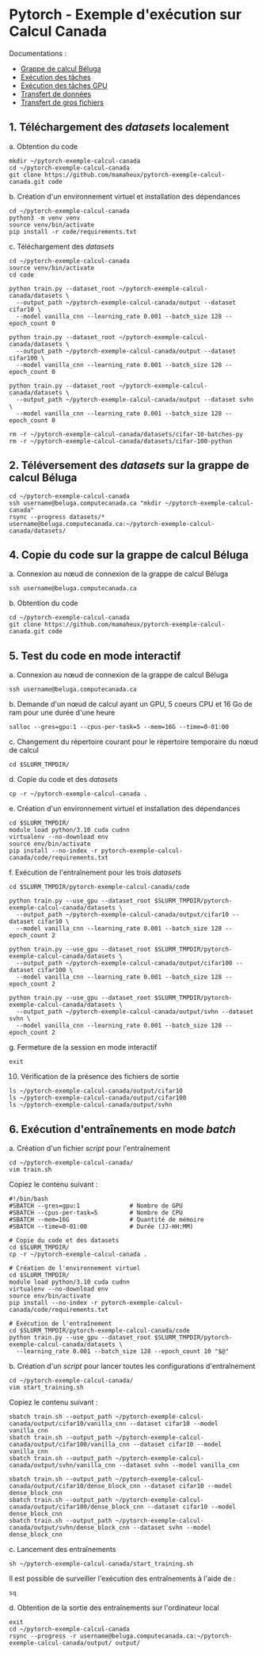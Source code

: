 # Pytorch - Exemple d'exécution sur Calcul Canada
Documentations :
- [Grappe de calcul Béluga](https://docs.alliancecan.ca/wiki/B%c3%a9luga)
- [Exécution des tâches](https://docs.alliancecan.ca/wiki/Running_jobs/fr#T.C3.A2che_GPU_.28avec_processeur_graphique.29)
- [Exécution des tâches GPU](https://docs.alliancecan.ca/wiki/Using_GPUs_with_Slurm/fr)
- [Transfert de données](https://docs.alliancecan.ca/wiki/Transferring_data/fr)
- [Transfert de gros fichiers](https://docs.alliancecan.ca/wiki/Globus/fr)


## 1. Téléchargement des *datasets* localement

a. Obtention du code
```console
mkdir ~/pytorch-exemple-calcul-canada
cd ~/pytorch-exemple-calcul-canada
git clone https://github.com/mamaheux/pytorch-exemple-calcul-canada.git code
```

b. Création d'un environnement virtuel et installation des dépendances
```console
cd ~/pytorch-exemple-calcul-canada
python3 -m venv venv
source venv/bin/activate
pip install -r code/requirements.txt
```

c. Téléchargement des *datasets*
```console
cd ~/pytorch-exemple-calcul-canada
source venv/bin/activate
cd code

python train.py --dataset_root ~/pytorch-exemple-calcul-canada/datasets \
  --output_path ~/pytorch-exemple-calcul-canada/output --dataset cifar10 \
  --model vanilla_cnn --learning_rate 0.001 --batch_size 128 --epoch_count 0

python train.py --dataset_root ~/pytorch-exemple-calcul-canada/datasets \
  --output_path ~/pytorch-exemple-calcul-canada/output --dataset cifar100 \
  --model vanilla_cnn --learning_rate 0.001 --batch_size 128 --epoch_count 0
   
python train.py --dataset_root ~/pytorch-exemple-calcul-canada/datasets \
  --output_path ~/pytorch-exemple-calcul-canada/output --dataset svhn \
  --model vanilla_cnn --learning_rate 0.001 --batch_size 128 --epoch_count 0

rm -r ~/pytorch-exemple-calcul-canada/datasets/cifar-10-batches-py
rm -r ~/pytorch-exemple-calcul-canada/datasets/cifar-100-python
```

## 2. Téléversement des *datasets* sur la grappe de calcul Béluga
```console
cd ~/pytorch-exemple-calcul-canada
ssh username@beluga.computecanada.ca "mkdir ~/pytorch-exemple-calcul-canada"
rsync --progress datasets/* username@beluga.computecanada.ca:~/pytorch-exemple-calcul-canada/datasets/
```

## 4. Copie du code sur la grappe de calcul Béluga
a. Connexion au nœud de connexion de la grappe de calcul Béluga
```console
ssh username@beluga.computecanada.ca
```

b. Obtention du code
```console
cd ~/pytorch-exemple-calcul-canada
git clone https://github.com/mamaheux/pytorch-exemple-calcul-canada.git code
```

## 5. Test du code en mode interactif
a. Connexion au nœud de connexion de la grappe de calcul Béluga
```console
ssh username@beluga.computecanada.ca
```

b. Demande d'un nœud de calcul ayant un GPU, 5 coeurs CPU et 16 Go de ram pour une durée d'une heure
```console
salloc --gres=gpu:1 --cpus-per-task=5 --mem=16G --time=0-01:00
```

c. Changement du répertoire courant pour le répertoire temporaire du nœud de calcul
```console
cd $SLURM_TMPDIR/
```

d. Copie du code et des *datasets*
```console
cp -r ~/pytorch-exemple-calcul-canada .
```

e. Création d'un environnement virtuel et installation des dépendances
```console
cd $SLURM_TMPDIR/
module load python/3.10 cuda cudnn
virtualenv --no-download env
source env/bin/activate
pip install --no-index -r pytorch-exemple-calcul-canada/code/requirements.txt
```

f. Exécution de l'entraînement pour les trois *datasets*
```console
cd $SLURM_TMPDIR/pytorch-exemple-calcul-canada/code

python train.py --use_gpu --dataset_root $SLURM_TMPDIR/pytorch-exemple-calcul-canada/datasets \
  --output_path ~/pytorch-exemple-calcul-canada/output/cifar10 --dataset cifar10 \
  --model vanilla_cnn --learning_rate 0.001 --batch_size 128 --epoch_count 2

python train.py --use_gpu --dataset_root $SLURM_TMPDIR/pytorch-exemple-calcul-canada/datasets \
  --output_path ~/pytorch-exemple-calcul-canada/output/cifar100 --dataset cifar100 \
  --model vanilla_cnn --learning_rate 0.001 --batch_size 128 --epoch_count 2

python train.py --use_gpu --dataset_root $SLURM_TMPDIR/pytorch-exemple-calcul-canada/datasets \
  --output_path ~/pytorch-exemple-calcul-canada/output/svhn --dataset svhn \
  --model vanilla_cnn --learning_rate 0.001 --batch_size 128 --epoch_count 2
```

g. Fermeture de la session en mode interactif
```console
exit
```

10. Vérification de la présence des fichiers de sortie
```console
ls ~/pytorch-exemple-calcul-canada/output/cifar10
ls ~/pytorch-exemple-calcul-canada/output/cifar100
ls ~/pytorch-exemple-calcul-canada/output/svhn
```

## 6. Exécution d'entraînements en mode *batch*
a. Création d'un fichier *script* pour l'entraînement
```console
cd ~/pytorch-exemple-calcul-canada/
vim train.sh
```

Copiez le contenu suivant :
```console
#!/bin/bash
#SBATCH --gres=gpu:1              # Nombre de GPU
#SBATCH --cpus-per-task=5         # Nombre de CPU
#SBATCH --mem=16G                 # Quantité de mémoire
#SBATCH --time=0-01:00            # Durée (JJ-HH:MM)

# Copie du code et des datasets
cd $SLURM_TMPDIR/
cp -r ~/pytorch-exemple-calcul-canada .

# Création de l'environnement virtuel
cd $SLURM_TMPDIR/
module load python/3.10 cuda cudnn
virtualenv --no-download env
source env/bin/activate
pip install --no-index -r pytorch-exemple-calcul-canada/code/requirements.txt

# Exécution de l'entraînement
cd $SLURM_TMPDIR/pytorch-exemple-calcul-canada/code
python train.py --use_gpu --dataset_root $SLURM_TMPDIR/pytorch-exemple-calcul-canada/datasets \
  --learning_rate 0.001 --batch_size 128 --epoch_count 10 "$@"
```

b. Création d'un *script* pour lancer toutes les configurations d'entraînement
```console
cd ~/pytorch-exemple-calcul-canada/
vim start_training.sh
```

Copiez le contenu suivant :
```console
sbatch train.sh --output_path ~/pytorch-exemple-calcul-canada/output/cifar10/vanilla_cnn --dataset cifar10 --model vanilla_cnn
sbatch train.sh --output_path ~/pytorch-exemple-calcul-canada/output/cifar100/vanilla_cnn --dataset cifar10 --model vanilla_cnn
sbatch train.sh --output_path ~/pytorch-exemple-calcul-canada/output/svhn/vanilla_cnn --dataset svhn --model vanilla_cnn

sbatch train.sh --output_path ~/pytorch-exemple-calcul-canada/output/cifar10/dense_block_cnn --dataset cifar10 --model dense_block_cnn
sbatch train.sh --output_path ~/pytorch-exemple-calcul-canada/output/cifar100/dense_block_cnn --dataset cifar10 --model dense_block_cnn
sbatch train.sh --output_path ~/pytorch-exemple-calcul-canada/output/svhn/dense_block_cnn --dataset svhn --model dense_block_cnn
```

c. Lancement des entraînements
```console
sh ~/pytorch-exemple-calcul-canada/start_training.sh
```

Il est possible de surveiller l'exécution des entraînements à l'aide de :
```console
sq
```

d. Obtention de la sortie des entraînements sur l'ordinateur local
```console
exit
cd ~/pytorch-exemple-calcul-canada
rsync --progress -r username@beluga.computecanada.ca:~/pytorch-exemple-calcul-canada/output/ output/ 
```
